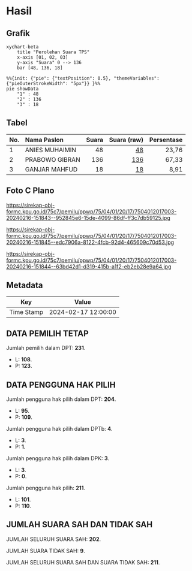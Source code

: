 # Hasil

## Grafik

```mermaid
xychart-beta
    title "Perolehan Suara TPS"
    x-axis [01, 02, 03]
    y-axis "Suara" 0 --> 136
    bar [48, 136, 18]
```

```mermaid
%%{init: {"pie": {"textPosition": 0.5}, "themeVariables": {"pieOuterStrokeWidth": "5px"}} }%%
pie showData
    "1" : 48
    "2" : 136
    "3" : 18
```

## Tabel

| No. | Nama Paslon    | Suara | Suara (raw) | Persentase |
|:--- |:-------------- | -----:| -----------:| ----------:|
| 1   | ANIES MUHAIMIN | 48    | [48][p-1]   | 23,76      |
| 2   | PRABOWO GIBRAN | 136   | [136][p-2]  | 67,33      |
| 3   | GANJAR MAHFUD  | 18    | [18][p-3]   | 8,91       |


[p-1]: https://github.com/gigit-pemilu/pemilu-2024-75-gorontalo/blob/main/pilpres/hitung-suara/sub/75-gorontalo/sub/04-pohuwato/sub/01-popayato/sub/2017-trikora/sub/003-tps/sub/paslon-1.txt
[p-2]: https://github.com/gigit-pemilu/pemilu-2024-75-gorontalo/blob/main/pilpres/hitung-suara/sub/75-gorontalo/sub/04-pohuwato/sub/01-popayato/sub/2017-trikora/sub/003-tps/sub/paslon-2.txt
[p-3]: https://github.com/gigit-pemilu/pemilu-2024-75-gorontalo/blob/main/pilpres/hitung-suara/sub/75-gorontalo/sub/04-pohuwato/sub/01-popayato/sub/2017-trikora/sub/003-tps/sub/paslon-3.txt

## Foto C Plano

https://sirekap-obj-formc.kpu.go.id/75c7/pemilu/ppwp/75/04/01/20/17/7504012017003-20240216-151843--952845e6-15de-4099-86df-ff3c7db59125.jpg

https://sirekap-obj-formc.kpu.go.id/75c7/pemilu/ppwp/75/04/01/20/17/7504012017003-20240216-151845--edc7906a-8122-4fcb-92d4-465609c70d53.jpg

https://sirekap-obj-formc.kpu.go.id/75c7/pemilu/ppwp/75/04/01/20/17/7504012017003-20240216-151844--63bd42d1-d319-415b-a1f2-eb2eb28e9a64.jpg


## Metadata

| Key        | Value               |
| ---------- | ------------------- |
| Time Stamp | 2024-02-17 12:00:00 |


## DATA PEMILIH TETAP

Jumlah pemilih dalam DPT: **231**.
 * L: **108**.
 * P: **123**.

## DATA PENGGUNA HAK PILIH

Jumlah pengguna hak pilih dalam DPT: **204**.
 * L: **95**.
 * P: **109**.

Jumlah pengguna hak pilih dalam DPTb: **4**.
 * L: **3**.
 * P: **1**.

Jumlah pengguna hak pilih dalam DPK: **3**.
 * L: **3**.
 * P: **0**.

Jumlah pengguna hak pilih: **211**.
 * L: **101**.
 * P: **110**.

## JUMLAH SUARA SAH DAN TIDAK SAH

JUMLAH SELURUH SUARA SAH: **202**.

JUMLAH SUARA TIDAK SAH: **9**.

JUMLAH SELURUH SUARA SAH DAN SUARA TIDAK SAH: **211**.


